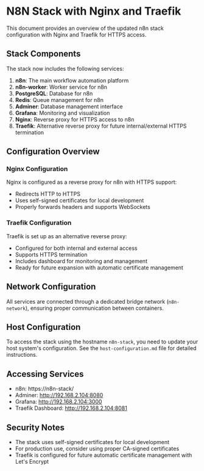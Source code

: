 # N8N Stack with Nginx and Traefik

This document provides an overview of the updated n8n stack configuration with Nginx and Traefik for HTTPS access.

## Stack Components

The stack now includes the following services:

1. **n8n**: The main workflow automation platform
2. **n8n-worker**: Worker service for n8n
3. **PostgreSQL**: Database for n8n
4. **Redis**: Queue management for n8n
5. **Adminer**: Database management interface
6. **Grafana**: Monitoring and visualization
7. **Nginx**: Reverse proxy for HTTPS access to n8n
8. **Traefik**: Alternative reverse proxy for future internal/external HTTPS termination

## Configuration Overview

### Nginx Configuration

Nginx is configured as a reverse proxy for n8n with HTTPS support:
- Redirects HTTP to HTTPS
- Uses self-signed certificates for local development
- Properly forwards headers and supports WebSockets

### Traefik Configuration

Traefik is set up as an alternative reverse proxy:
- Configured for both internal and external access
- Supports HTTPS termination
- Includes dashboard for monitoring and management
- Ready for future expansion with automatic certificate management

## Network Configuration

All services are connected through a dedicated bridge network (`n8n-network`), ensuring proper communication between containers.

## Host Configuration

To access the stack using the hostname `n8n-stack`, you need to update your host system's configuration. See the `host-configuration.md` file for detailed instructions.

## Accessing Services

- n8n: https://n8n-stack/
- Adminer: http://192.168.2.104:8080
- Grafana: http://192.168.2.104:3000
- Traefik Dashboard: http://192.168.2.104:8081

## Security Notes

- The stack uses self-signed certificates for local development
- For production use, consider using proper CA-signed certificates
- Traefik is configured for future automatic certificate management with Let's Encrypt
